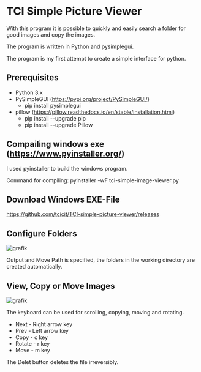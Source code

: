 # TCI Simple Picture Viewer

With this program it is possible to quickly and easily search a folder for good images and copy the images. 

The program is written in Python and pysimplegui. 

The program is my first attempt to create a simple interface for python. 

## Prerequisites

* Python 3.x
* PySimpleGUI (https://pypi.org/project/PySimpleGUI/)
  * pip install pysimplegui
* pillow (https://pillow.readthedocs.io/en/stable/installation.html)
  * pip install --upgrade pip
  * pip install --upgrade Pillow
  
 ## Compailing windows exe (https://www.pyinstaller.org/)
 I used pyinstaller to build the windows program.
 
 Command for compiling: pyinstaller -wF tci-simple-image-viewer.py
 
 ## Download Windows EXE-File
 https://github.com/tcicit/TCI-simple-picture-viewer/releases


## Configure Folders

![grafik](https://user-images.githubusercontent.com/12540138/97572911-4758ac00-19e9-11eb-8e3b-a9921e4da023.png)

 Output and Move Path is specified, the folders in the working directory are created automatically.

## View, Copy or Move Images

![grafik](https://user-images.githubusercontent.com/12540138/93336313-e48bc680-f827-11ea-9b45-7c09a55a9f81.png)

The keyboard can be used for scrolling, copying, moving and rotating.
* Next - Right arrow key
* Prev - Left arrow key
* Copy - c key
* Rotate - r key
* Move -  m key

The Delet button deletes the file irreversibly. 
